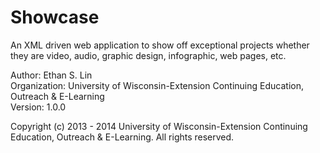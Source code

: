 Showcase
========

An XML driven web application to show off exceptional projects whether they are video, audio, graphic design, infographic, web pages, etc.

Author: Ethan S. Lin  
Organization: University of Wisconsin-Extension Continuing Education, Outreach & E-Learning  
Version: 1.0.0

Copyright (c) 2013 - 2014 University of Wisconsin-Extension Continuing Education, Outreach & E-Learning. All rights reserved.
